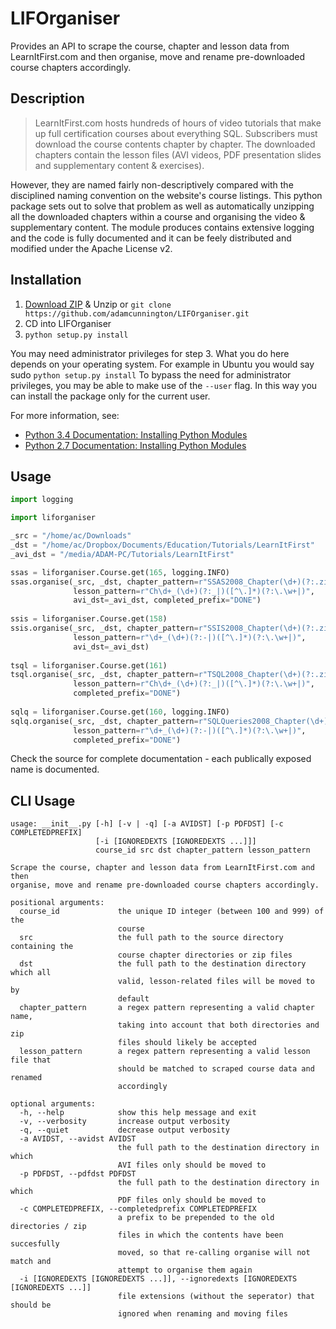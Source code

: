 LIFOrganiser
============

Provides an API to scrape the course, chapter and lesson data from LearnItFirst.com and then organise, move and rename pre-downloaded course chapters accordingly.


## Description
>LearnItFirst.com hosts hundreds of hours of video tutorials that make up full certification courses about everything SQL. Subscribers must download the course contents chapter by chapter. The downloaded chapters contain the lesson files (AVI videos, PDF presentation slides and supplementary content & exercises). 

However, they are named fairly non-descriptively compared with the disciplined naming convention on the website's course listings. This python package sets out to solve that problem as well as automatically unzipping all the downloaded chapters within a course and organising the video & supplementary content. The module produces contains extensive logging and the code is fully documented and it can be feely distributed and modified under the Apache License v2.


## Installation
1. [Download ZIP](https://github.com/adamcunnington/LIFOrganiser/archive/master.zip) & Unzip or ```git clone https://github.com/adamcunnington/LIFOrganiser.git```
2. CD into LIFOrganiser
3. ```python setup.py install```

You may need administrator privileges for step 3. What you do here depends on your operating system. For example in Ubuntu you would say sudo ```python setup.py install``` To bypass the need for administrator privileges, you may be able to make use of the ```--user``` flag. In this way you can install the package only for the current user.

For more information, see:
* [Python 3.4 Documentation: Installing Python Modules](https://docs.python.org/3.4/install/index.html)
* [Python 2.7 Documentation: Installing Python Modules](https://docs.python.org/2.7/install/index.html)


## Usage
```python
import logging

import liforganiser

_src = "/home/ac/Downloads"
_dst = "/home/ac/Dropbox/Documents/Education/Tutorials/LearnItFirst"
_avi_dst = "/media/ADAM-PC/Tutorials/LearnItFirst"

ssas = liforganiser.Course.get(165, logging.INFO)
ssas.organise(_src, _dst, chapter_pattern=r"SSAS2008_Chapter(\d+)(?:.zip|)",
              lesson_pattern=r"Ch\d+_(\d+)(?:_|)([^\.]*)(?:\.\w+|)",
              avi_dst=_avi_dst, completed_prefix="DONE")
              
ssis = liforganiser.Course.get(158)
ssis.organise(_src, _dst, chapter_pattern=r"SSIS2008_Chapter(\d+)(?:.zip|)",
              lesson_pattern=r"\d+_(\d+)(?:-|)([^\.]*)(?:\.\w+|)",
              avi_dst=_avi_dst)
              
tsql = liforganiser.Course.get(161)
tsql.organise(_src, _dst, chapter_pattern=r"TSQL2008_Chapter(\d+)(?:.zip|)",
              lesson_pattern=r"Ch\d+_(\d+)(?:_|)([^\.]*)(?:\.\w+|)",
              completed_prefix="DONE")
              
sqlq = liforganiser.Course.get(160, logging.INFO)
sqlq.organise(_src, _dst, chapter_pattern=r"SQLQueries2008_Chapter(\d+)(?:.zip|)",
              lesson_pattern=r"\d+_(\d+)(?:-|)([^\.]*)(?:\.\w+|)",
              completed_prefix="DONE")
```

Check the source for complete documentation - each publically exposed name is documented.


## CLI Usage
```
usage: __init__.py [-h] [-v | -q] [-a AVIDST] [-p PDFDST] [-c COMPLETEDPREFIX]
                   [-i [IGNOREDEXTS [IGNOREDEXTS ...]]]
                   course_id src dst chapter_pattern lesson_pattern

Scrape the course, chapter and lesson data from LearnItFirst.com and then
organise, move and rename pre-downloaded course chapters accordingly.

positional arguments:
  course_id             the unique ID integer (between 100 and 999) of the
                        course
  src                   the full path to the source directory containing the
                        course chapter directories or zip files
  dst                   the full path to the destination directory which all
                        valid, lesson-related files will be moved to by
                        default
  chapter_pattern       a regex pattern representing a valid chapter name,
                        taking into account that both directories and zip
                        files should likely be accepted
  lesson_pattern        a regex pattern representing a valid lesson file that
                        should be matched to scraped course data and renamed
                        accordingly

optional arguments:
  -h, --help            show this help message and exit
  -v, --verbosity       increase output verbosity
  -q, --quiet           decrease output verbosity
  -a AVIDST, --avidst AVIDST
                        the full path to the destination directory in which
                        AVI files only should be moved to
  -p PDFDST, --pdfdst PDFDST
                        the full path to the destination directory in which
                        PDF files only should be moved to
  -c COMPLETEDPREFIX, --completedprefix COMPLETEDPREFIX
                        a prefix to be prepended to the old directories / zip
                        files in which the contents have been succesfully
                        moved, so that re-calling organise will not match and
                        attempt to organise them again
  -i [IGNOREDEXTS [IGNOREDEXTS ...]], --ignoredexts [IGNOREDEXTS [IGNOREDEXTS ...]]
                        file extensions (without the seperator) that should be
                        ignored when renaming and moving files
```

